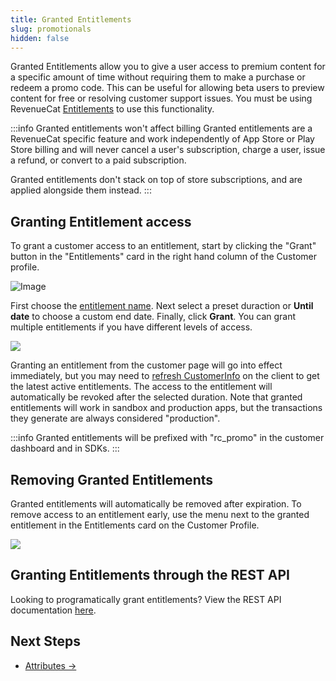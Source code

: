 ```yaml
---
title: Granted Entitlements
slug: promotionals
hidden: false
---
```


Granted Entitlements allow you to give a user access to premium content for a specific amount of time without requiring them to make a purchase or redeem a promo code. This can be useful for allowing beta users to preview content for free or resolving customer support issues. You must be using RevenueCat [Entitlements](/getting-started/entitlements) to use this functionality.



:::info Granted entitlements won't affect billing
Granted entitlements are a RevenueCat specific feature and work independently of App Store or Play Store billing and will never cancel a user's subscription, charge a user, issue a refund, or convert to a paid subscription.

Granted entitlements don't stack on top of store subscriptions, and are applied alongside them instead.
:::

## Granting Entitlement access

To grant a customer access to an entitlement, start by clicking the "Grant" button in the "Entitlements" card in the right hand column of the Customer profile.

![Image](/images/customer-history-grant-entitlement.png)

First choose the [entitlement name](/getting-started/entitlements). Next select a preset duraction or **Until date** to choose a custom end date. Finally, click **Grant**. You can grant multiple entitlements if you have different levels of access.

![](/images/customer-history-grant-entitlement-modal.png)

Granting an entitlement from the customer page will go into effect immediately, but you may need to [refresh CustomerInfo](/customers/customer-info) on the client to get the latest active entitlements. The access to the entitlement will automatically be revoked after the selected duration. Note that granted entitlements will work in sandbox and production apps, but the transactions they generate are always considered "production".

:::info
Granted entitlements will be prefixed with "rc_promo" in the customer dashboard and in SDKs.
:::

## Removing Granted Entitlements

Granted entitlements will automatically be removed after expiration. To remove access to an entitlement early, use the menu next to the granted entitlement in the Entitlements card on the Customer Profile.

![](/images/customer-history-remove-granted-entitlement.png)

## Granting Entitlements through the REST API

Looking to programatically grant entitlements? View the REST API documentation [here](https://docs.revenuecat.com/reference/grant-a-promotional-entitlement).

## Next Steps

- [Attributes →](/dashboard-and-metrics/customer-history/attributes)
